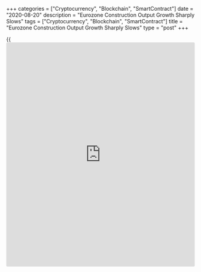 +++
categories = ["Cryptocurrency", "Blockchain", "SmartContract"]
date = "2020-08-20"
description = "Eurozone Construction Output Growth Sharply Slows"
tags = ["Cryptocurrency", "Blockchain", "SmartContract"]
title = "Eurozone Construction Output Growth Sharply Slows"
type = "post"
+++

{{<iframe id="large-banner" src="https://www.bounty.group/#slide=27.0" width="100%" height="600" scrolling="no" style="border: 0px solid rgb(216, 221, 230); border-radius: 3px;">}}

Eurozone's construction output growth sharply slowed in June, after a
strong recovery in May following three months of steep declines, data
from Eurostat showed on Thursday.

Construction output rose 4 percent from May, when it surged 29.4
percent, revised from 27.9 percent.

June was a month marked by some relaxation of COVID-19 containment
measures in many Member States, Eurostat said.

Output started falling from February and logged double-digit declines in
March and April when the [economy][1] was ravaged by the coronavirus, or
Covid-19, pandemic.

In June, building construction increased 4.5 percent and civil
engineering grew 2.3 percent. Both had grown more than 28 percent each
in May.

Compared to the same month last year, Euro area construction output
decreased for a fifth straight month. Output fell 5.9 percent after a
10.5 percent decline in May.

In the EU, construction output increased 2.9 percent month-on-month
after a 22.3 percent growth in the previous month. Building rose 3.2
percent and civil engineering grew 1.8 percent.

Among member states, the biggest increases were recorded in France,
Hungary and Bulgaria, while the largest falls were seen in Slovenia,
Sweden and Slovakia.

For comments and feedback [contact](https://www.playgroundfx.com/contact/): editorial@rtt[news](https://www.letsplayfx.com/blog/forex-news-website/).com

[Economic News][1]

 **What parts of the world are seeing the best (and worst) economic
performances lately? Click[here][2] to check out our [Econ Scorecard][2]
and find out! See up-to-the-moment [ranking](https://www.playgroundfx.com/blog/crypto-exchange-ranking/)s for the best and worst
performers in [GDP][3], [unemployment rate][4], [inflation][2] and much
more.**

   1. www.rtt[news](https://www.letsplayfx.com/blog/forex-news-website/).com/Content/EconomicNews.aspx
   2. www.rtt[news](https://www.letsplayfx.com/blog/forex-news-website/).com/economic-scorecard/world-rank/CPI/highest-performance.aspx
   3. www.rtt[news](https://www.letsplayfx.com/blog/forex-news-website/).com/economic-scorecard/world-rank/GDP/highest-performance.aspx
   4. www.rtt[news](https://www.letsplayfx.com/blog/forex-news-website/).com/economic-scorecard/world-rank/unemployment-rate/lowest-performance.aspx
